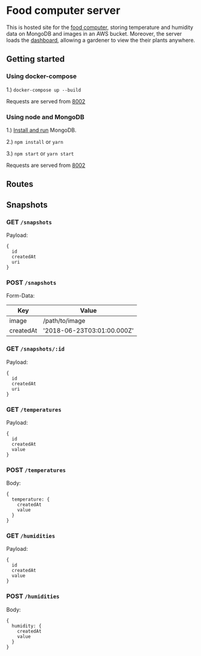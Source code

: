 # Food computer server

This is hosted site for the [food computer](https://github.com/venepe/foodcomputer), storing temperature and humidity data on MongoDB and images in an AWS bucket.  Moreover, the server loads the [dashboard](https://github.com/venepe/foodcomputer-dashboard), allowing a gardener to view the their plants anywhere.

## Getting started

### Using docker-compose

1.) ```docker-compose up --build```

Requests are served from [8002](http://localhost:8002)

### Using node and MongoDB

1.) [Install and run](https://docs.mongodb.com/manual/installation/) MongoDB.

2.) ```npm install``` or ```yarn```

3.) ```npm start``` or ```yarn start```

Requests are served from [8002](http://localhost:8002)

## Routes

## Snapshots

### GET `/snapshots`
Payload:
```
{
  id
  createdAt
  uri
}
```

### POST `/snapshots`
Form-Data:

| Key | Value |
| --- | --- |
| image | /path/to/image |
| createdAt | '2018-06-23T03:01:00.000Z'


### GET `/snapshots/:id`
Payload:
```
{
  id
  createdAt
  uri
}
```

### GET `/temperatures`
Payload:
```
{
  id
  createdAt
  value
}
```

### POST `/temperatures`
Body:
```
{
  temperature: {
    createdAt
    value
  }
}
```

### GET `/humidities`
Payload:
```
{
  id
  createdAt
  value
}
```

### POST `/humidities`
Body:
```
{
  humidity: {
    createdAt
    value
  }
}
```
